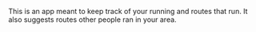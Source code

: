 This is an app meant to keep track of your running and routes that run. It also suggests routes other people ran in your area.